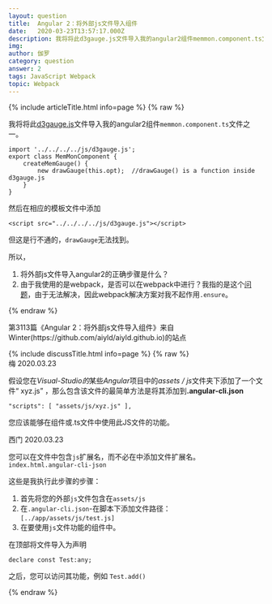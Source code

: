 ```yaml
---
layout: question
title:  Angular 2：将外部js文件导入组件
date:   2020-03-23T13:57:17.000Z
description: 我将将此d3gauge.js文件导入我的angular2组件memmon.component.ts文件之一。import '../../../../j...
img: 
author: 伽罗
category: question
answer: 2
tags: JavaScript Webpack
topic: Webpack
---
```

<div class="article-root">
  <div class="article">
    {% include articleTitle.html info=page %}
    {% raw %}
    <div class="article-content"><p><font style="vertical-align: inherit;"><font style="vertical-align: inherit;">我将将此</font></font><a href="https://github.com/oliverbinns/d3gauge"><font style="vertical-align: inherit;"><font style="vertical-align: inherit;">d3gauge.js</font></font></a><font style="vertical-align: inherit;"><font style="vertical-align: inherit;">文件导入我的angular2组件</font></font><code>memmon.component.ts</code><font style="vertical-align: inherit;"><font style="vertical-align: inherit;">文件之一。</font></font></p>

<pre><code>import '../../../../js/d3gauge.js';<font></font>
export class MemMonComponent {<font></font>
    createMemGauge() {<font></font>
        new drawGauge(this.opt);  //drawGauge() is a function inside d3gauge.js<font></font>
    }<font></font>
}<font></font>
</code></pre>

<p><font style="vertical-align: inherit;"><font style="vertical-align: inherit;">然后在相应的模板文件中添加 </font></font></p>

<pre><code>&lt;script src="../../../../js/d3gauge.js"&gt;&lt;/script&gt;
</code></pre>

<p><font style="vertical-align: inherit;"><font style="vertical-align: inherit;">但这是行不通的，</font></font><code>drawGauge</code><font style="vertical-align: inherit;"><font style="vertical-align: inherit;">无法找到。</font></font></p>

<p><font style="vertical-align: inherit;"><font style="vertical-align: inherit;">所以， </font></font></p>

<ol>
<li><font style="vertical-align: inherit;"><font style="vertical-align: inherit;">将外部js文件导入angular2的正确步骤是什么？ </font></font></li>
<li><font style="vertical-align: inherit;"><font style="vertical-align: inherit;">由于我使用的是webpack，是否可以在webpack中进行？</font><font style="vertical-align: inherit;">我指的是这个</font></font><a href="https://stackoverflow.com/questions/34489916/load-external-js-script-dynamically-in-angular-2"><font style="vertical-align: inherit;"><font style="vertical-align: inherit;">问题</font></font></a><font style="vertical-align: inherit;"><font style="vertical-align: inherit;">，由于无法解决，因此webpack解决方案对我不起作用</font></font><code>.ensure</code><font style="vertical-align: inherit;"><font style="vertical-align: inherit;">。</font></font></li>
</ol></div>
    {% endraw %}
  </div>
  <p class="winter_mark">第3113篇《Angular 2：将外部js文件导入组件》来自Winter(https://github.com/aiyld/aiyld.github.io)的站点</p>
  <div class="discuss-wrapper">
    {% include discussTitle.html info=page %}
    {% raw %}
    <div class="discuss-item">
        <div class="discuss-parent">
          <div class="discuss-meta">
            <span class="discuss-user">梅</span>
            <span class="discuss-time">2020.03.23</span>
          </div>
          <div class="discuss-comment"><p><font style="vertical-align: inherit;"><font style="vertical-align: inherit;">假设您</font><font style="vertical-align: inherit;">在</font><em><font style="vertical-align: inherit;">Visual-Studio的</font></em><font style="vertical-align: inherit;">某些</font><em><font style="vertical-align: inherit;">Angular</font></em><font style="vertical-align: inherit;">项目中的</font></font><em><font style="vertical-align: inherit;"><font style="vertical-align: inherit;">assets / js</font></font></em><font style="vertical-align: inherit;"><font style="vertical-align: inherit;">文件夹</font><font style="vertical-align: inherit;">下添加了一个文件“ xyz.js” </font><font style="vertical-align: inherit;">，那么包含该文件的最简单方法是将其添加到</font><strong><font style="vertical-align: inherit;">.angular-cli.json</font></strong></font><em><font style="vertical-align: inherit;"></font></em><font style="vertical-align: inherit;"></font><em><font style="vertical-align: inherit;"></font></em><font style="vertical-align: inherit;"></font><strong><font style="vertical-align: inherit;"></font></strong> </p>

<pre><code>"scripts": [ "assets/js/xyz.js" ],
</code></pre>

<p><font style="vertical-align: inherit;"><font style="vertical-align: inherit;">您应该能够在组件或.ts文件中使用此JS文件的功能。</font></font></p></div>
        </div></div><div class="discuss-item">
        <div class="discuss-parent">
          <div class="discuss-meta">
            <span class="discuss-user">西门</span>
            <span class="discuss-time">2020.03.23</span>
          </div>
          <div class="discuss-comment"><p><font style="vertical-align: inherit;"><font style="vertical-align: inherit;">您可以在</font><font style="vertical-align: inherit;">文件中</font><font style="vertical-align: inherit;">包含</font></font><code>js</code><font style="vertical-align: inherit;"><font style="vertical-align: inherit;">扩展名，</font><font style="vertical-align: inherit;">而不必在中添加</font><font style="vertical-align: inherit;">文件扩展名</font><font style="vertical-align: inherit;">。</font></font><code>index.html</code><font style="vertical-align: inherit;"></font><code>.angular-cli-json</code><font style="vertical-align: inherit;"></font></p>

<p><font style="vertical-align: inherit;"><font style="vertical-align: inherit;">这些是我执行此步骤的步骤：</font></font></p>

<ol>
<li><font style="vertical-align: inherit;"><font style="vertical-align: inherit;">首先将您的外部</font></font><code>js</code><font style="vertical-align: inherit;"><font style="vertical-align: inherit;">文件</font><font style="vertical-align: inherit;">包含</font><font style="vertical-align: inherit;">在</font></font><code>assets/js</code></li>
<li><font style="vertical-align: inherit;"><font style="vertical-align: inherit;">在</font></font><code>.angular-cli.json</code><font style="vertical-align: inherit;"><font style="vertical-align: inherit;">-在脚本下添加文件路径：
</font></font><code>[../app/assets/js/test.js]</code></li>
<li><font style="vertical-align: inherit;"><font style="vertical-align: inherit;">在要使用</font></font><code>js</code><font style="vertical-align: inherit;"><font style="vertical-align: inherit;">文件</font><font style="vertical-align: inherit;">功能的组件中</font><font style="vertical-align: inherit;">。</font></font></li>
</ol>

<p><font style="vertical-align: inherit;"><font style="vertical-align: inherit;">在顶部将文件导入为声明</font></font></p>

<pre><code>declare const Test:any;
</code></pre>

<p><font style="vertical-align: inherit;"><font style="vertical-align: inherit;">之后，您可以访问其功能，例如 </font></font><code>Test.add()</code></p></div>
        </div></div>
    {% endraw %}
  </div>
<div>
